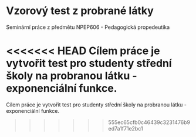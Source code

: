 # Vzorový test z probrané látky
Seminární práce z předmětu NPEP606 - Pedagogická propedeutika

<<<<<<< HEAD
Cílem práce je vytvořit test pro studenty střední školy na probranou látku - exponenciální funkce.
=======
Cílem práce je vytvořit test pro studenty střední školy na probranou látku - exponenciální funkce.
>>>>>>> 555ec65cfb0c46439c3231476b9ed7a1f71e2bc1
